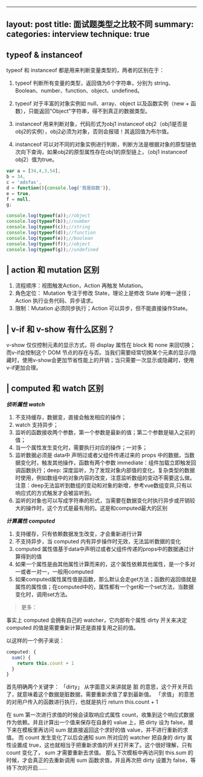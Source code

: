 <!--
 * @Descripttion:
 * @Author: Mona
 * @Date: 2021-06-04 15:14:46
 * @LastEditTime: 2021-06-04 15:42:02
-->
<!--
 * @Descripttion:
 * @Author: Mona
 * @Date: 2021-06-04 15:14:46
 * @LastEditTime: 2021-06-04 15:23:27
-->
---
layout: post
title: 面试题类型之比较不同
summary:
categories: interview
technique: true
---

## typeof & instanceof

typeof 和 instanceof 都是用来判断变量类型的，两者的区别在于：

1. typeof 判断所有变量的类型，返回值为6个字符串，分别为 string、Boolean、number、function、object、undefined。

2. typeof 对于丰富的对象实例如 null、array、object 以及函数实例（new + 函数），只能返回"Object"字符串，得不到真正的数据类型。

3. instanceof 用来判断对象，代码形式为obj1 instanceof obj2（obj1是否是obj2的实例），obj2必须为对象，否则会报错！其返回值为布尔值。

4. instanceof 可以对不同的对象实例进行判断，判断方法是根据对象的原型链依次向下查询，如果obj2的原型属性存在obj1的原型链上，（obj1 instanceof obj2）值为true。

```javascript
var a = [34,4,3,54],
b = 34,
c = 'adsfas',
d = function(){console.log('我是函数')},
e = true,
f = null,
g;

console.log(typeof(a));//object
console.log(typeof(b));//number
console.log(typeof(c));//string
console.log(typeof(d));//function
console.log(typeof(e));//boolean
console.log(typeof(f));//object
console.log(typeof(g));//undefined
```

## | action 和 mutation 区别

1. 流程顺序：视图触发Action，Action 再触发 Mutation。
2. 角色定位： Mutation 专注于修改 State，理论上是修改 State 的唯一途径；Action 执行业务代码、异步请求。
3. 限制：Mutation 必须同步执行；Action 可以异步，但不能直接操作State。

## | v-if 和 v-show 有什么区别？

v-show 仅仅控制元素的显示方式，将 display 属性在 block 和 none 来回切换；而v-if会控制这个 DOM 节点的存在与否。当我们需要经常切换某个元素的显示/隐藏时，使用v-show会更加节省性能上的开销；当只需要一次显示或隐藏时，使用v-if更加合理。


## | computed 和 watch 区别

***侦听属性 watch***

1. 不支持缓存，数据变，直接会触发相应的操作；
2. watch 支持异步；
3. 监听的函数接收两个参数，第一个参数是最新的值；第二个参数是输入之前的值；
4. 当一个属性发生变化时，需要执行对应的操作；一对多；
5. 监听数据必须是 data中 声明过或者父组件传递过来的 props 中的数据，当数据变化时，触发其他操作，函数有两个参数 immediate：组件加载立即触发回调函数执行；deep: 深度监听，为了发现对象内部值的变化，复杂类型的数据时使用，例如数组中的对象内容的改变，注意监听数组的变动不需要这么做。注意：deep无法监听到数组的变动和对象的新增，参考vue数组变异,只有以响应式的方式触发才会被监听到。
6. 监听的对象也可以写成字符串的形式，当需要在数据变化时执行异步或开销较大的操作时，这个方式是最有用的。这是和computed最大的区别

***计算属性 computed***

1. 支持缓存，只有依赖数据发生改变，才会重新进行计算
2. 不支持异步，当 computed 内有异步操作时无效，无法监听数据的变化
3. computed 属性值基于data中声明过或者父组件传递的props中的数据通过计算得到的值
4. 如果一个属性是由其他属性计算而来的，这个属性依赖其他属性，是一个多对一或者一对一，一般用computed
5. 如果computed属性属性值是函数，那么默认会走get方法；函数的返回值就是属性的属性值；在computed中的，属性都有一个get和一个set方法，当数据变化时，调用set方法。

> 更多：

事实上 computed 会拥有自己的 watcher，它内部有个属性 dirty 开关来决定 computed 的值是需要重新计算还是直接复用之前的值。

以这样的一个例子来说：

```javascript
computed: {
  sum() {
    return this.count + 1
  }
}
```
首先明确两个关键字：
「dirty」 从字面意义来讲就是 脏 的意思，这个开关开启了，就意味着这个数据是脏数据，需要重新求值了拿到最新值。
「求值」 的意思的对用户传入的函数进行执行，也就是执行 return this.count + 1

在 sum 第一次进行求值的时候会读取响应式属性 count，收集到这个响应式数据作为依赖。并且计算出一个值来保存在自身的 value 上，把 dirty 设为 false，接下来在模板里再访问 sum 就直接返回这个求好的值 value，并不进行重新的求值。
而 count 发生变化了以后会通知 sum 所对应的 watcher 把自身的 dirty 属性设置成 true，这也就相当于把重新求值的开关打开来了。这个很好理解，只有 count 变化了， sum 才需要重新去求值。
那么下次模板中再访问到 this.sum 的时候，才会真正的去重新调用 sum 函数求值，并且再次把 dirty 设置为 false，等待下次的开启……
